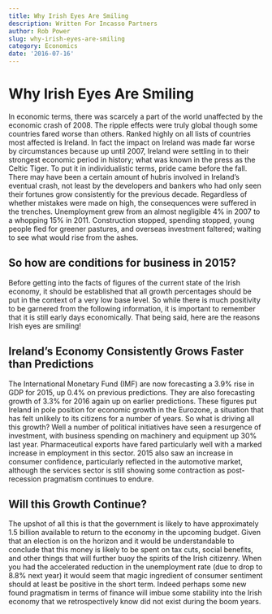 ```yaml
---
title: Why Irish Eyes Are Smiling
description: Written For Incasso Partners
author: Rob Power
slug: why-irish-eyes-are-smiling
category: Economics
date: '2016-07-16'
---
```

# Why Irish Eyes Are Smiling
In economic terms, there was scarcely a part of the world unaffected by the economic crash of 2008. The ripple effects were truly global though some countries fared worse than others. Ranked highly on all lists of countries most affected is Ireland. In fact the impact on Ireland was made far worse by circumstances because up until 2007, Ireland were settling in to their strongest economic period in history; what was known in the press as the Celtic Tiger. To put it in individualistic terms, pride came before the fall. There may have been a certain amount of hubris involved in Ireland’s eventual crash, not least by the developers and bankers who had only seen their fortunes grow consistently for the previous decade. Regardless of whether mistakes were made on high, the consequences were suffered in the trenches. Unemployment grew from an almost negligible 4% in 2007 to a whopping 15% in 2011. Construction stopped, spending stopped, young people fled for greener pastures, and overseas investment faltered; waiting to see what would rise from the ashes.
## So how are conditions for business in 2015?
Before getting into the facts of figures of the current state of the Irish economy, it should be established that all growth percentages should be put in the context of a very low base level. So while there is much positivity to be garnered from the following information, it is important to remember that it is still early days economically. That being said, here are the reasons Irish eyes are smiling!
## Ireland’s Economy Consistently Grows Faster than Predictions
The International Monetary Fund (IMF) are now forecasting a 3.9% rise in GDP for 2015, up 0.4% on previous predictions. They are also forecasting growth of 3.3% for 2016 again up on earlier predictions. These figures put Ireland in pole position for economic growth in the Eurozone, a situation that has felt unlikely to its citizens for a number of years. So what is driving all this growth? 
Well a number of political initiatives have seen a resurgence of investment, with business spending on machinery and equipment up 30% last year. Pharmaceutical exports have fared particularly well with a marked increase in employment in this sector. 2015 also saw an increase in consumer confidence, particularly reflected in the automotive market, although the services sector is still showing some contraction as post-recession pragmatism continues to endure.
## Will this Growth Continue?
The upshot of all this is that the government is likely to have approximately 1.5 billion available to return to the economy in the upcoming budget. Given that an election is on the horizon and it would be understandable to conclude that this money is likely to be spent on tax cuts, social benefits, and other things that will further buoy the spirits of the Irish citizenry. When you had the accelerated reduction in the unemployment rate (due to drop to 8.8% next year) it would seem that magic ingredient of consumer sentiment should at least be positive in the short term. Indeed perhaps some new found pragmatism in terms of finance will imbue some stability into the Irish economy that we retrospectively know did not exist during the boom years.
